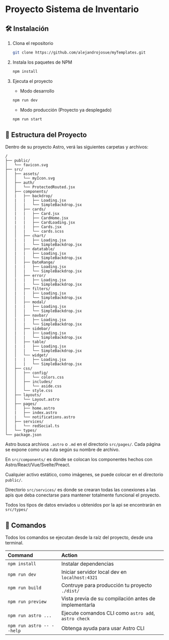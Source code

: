 # Proyecto Sistema de Inventario

## 🛠️ Instalación

1. Clona el repositorio

   ```sh
   git clone https://github.com/alejandrojosue/myTemplates.git
   ```

2. Instala los paquetes de NPM

   ```sh
   npm install
   ```

3. Ejecuta el proyecto
	 - Modo desarrollo 
   ```sh
   npm run dev
   ```
   - Modo producción (Proyecto ya desplegado)
   ```sh
   npm run start
   ```

## 🚀 Estructura del Proyecto

Dentro de su proyecto Astro, verá las siguientes carpetas y archivos:

```text
/
├── public/
│   └── favicon.svg
├── src/
│   ├── assets/
│   │   └── myIcon.svg
│   ├── auth/
│   │   └── ProtectedRouted.jsx
│   ├── components/
│   |   ├── backdrop/
│   |   |   ├── Loading.jsx
│   │   |   └── SimpleBackdrop.jsx
│   │   ├── cards/
│   |   |   ├── Card.jsx
│   |   |   ├── CardHome.jsx
│   |   |   ├── CardLoading.jsx
│   |   |   ├── Cards.jsx
│   │   |   └── cards.scss
│   │   ├── chart/
│   |   |   ├── Loading.jsx
│   │   |   └── SimpleBackdrop.jsx
│   │   ├── datatable/
│   |   |   ├── Loading.jsx
│   │   |   └── SimpleBackdrop.jsx
│   │   ├── DateRange/
│   |   |   ├── Loading.jsx
│   │   |   └── SimpleBackdrop.jsx
│   │   ├── error/
│   |   |   ├── Loading.jsx
│   │   |   └── SimpleBackdrop.jsx
│   │   ├── filters/
│   |   |   ├── Loading.jsx
│   │   |   └── SimpleBackdrop.jsx
│   │   ├── modal/
│   |   |   ├── Loading.jsx
│   │   |   └── SimpleBackdrop.jsx
│   │   ├── navbar/
│   |   |   ├── Loading.jsx
│   │   |   └── SimpleBackdrop.jsx
│   │   ├── sidebar/
│   |   |   ├── Loading.jsx
│   │   |   └── SimpleBackdrop.jsx
│   │   ├── table/
│   |   |   ├── Loading.jsx
│   │   |   └── SimpleBackdrop.jsx
│   │   └── widget/
│   |   |   ├── Loading.jsx
│   │   |   └── SimpleBackdrop.jsx
│   ├── css/
│   │   ├── config/
│   │   │   └── colors.css
│   │   ├── includes/
│   │   │   └── aside.css
│   │   └── style.css
│   ├── layouts/
│   │   └── Layout.astro
│   ├── pages/
│   │   ├── home.astro
│   |   ├── index.astro
│   |   └── notifications.astro
│   ├── services/
│   |   └── redSocial.ts
│   └── types/
└── package.json
```

Astro busca archivos `.astro` o `.md` en el directorio `src/pages/`. Cada página se expone como una ruta según su nombre de archivo.

En `src/components/` es donde se colocan los componentes hechos con Astro/React/Vue/Svelte/Preact.

Cualquier activo estático, como imágenes, se puede colocar en el directorio `public/`.

Directorio `src/services/` es donde se crearan todas las conexiones a las apis que deba conectarse para mantener totalmente funcional el proyecto.

Todos los tipos de datos enviados u obtenidos por la api se encontrarán en `src/types/` 

## 🧞 Comandos

Todos los comandos se ejecutan desde la raíz del proyecto, desde una terminal.

| Command                   | Action                                                |
| :------------------------ | :-----------------------------------------------      |
| `npm install`             | Instalar dependencias                                 |
| `npm run dev`             | Iniciar servidor local dev en `localhost:4321`        |
| `npm run build`           | Contruye para producción tu proyecto `./dist/`        |
| `npm run preview`         | Vista previa de su compilación antes de implementarla |
| `npm run astro ...`       | Ejecute comandos CLI como `astro add`, `astro check`  |
| `npm run astro -- --help` | Obtenga ayuda para usar Astro CLI                     |
